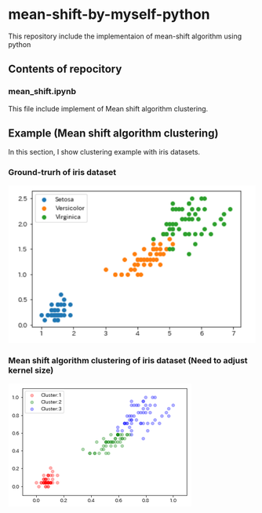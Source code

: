 # mean-shift-by-myself-python
This repository include the implementaion of mean-shift algorithm using python

## Contents of repocitory
### mean_shift.ipynb  
This file include implement of Mean shift algorithm clustering.  
                
## Example (Mean shift algorithm clustering)
In this section, I show clustering example with iris datasets.

### Ground-trurh of iris dataset  
![iris image](https://github.com/chihina/mean-shift-by-myself-python/blob/master/iris_example.png)  

### Mean shift algorithm clustering of iris dataset (Need to adjust kernel size)
![mean_shift image](https://github.com/chihina/mean-shift-by-myself-python/blob/master/mean_shift_example.png)  
